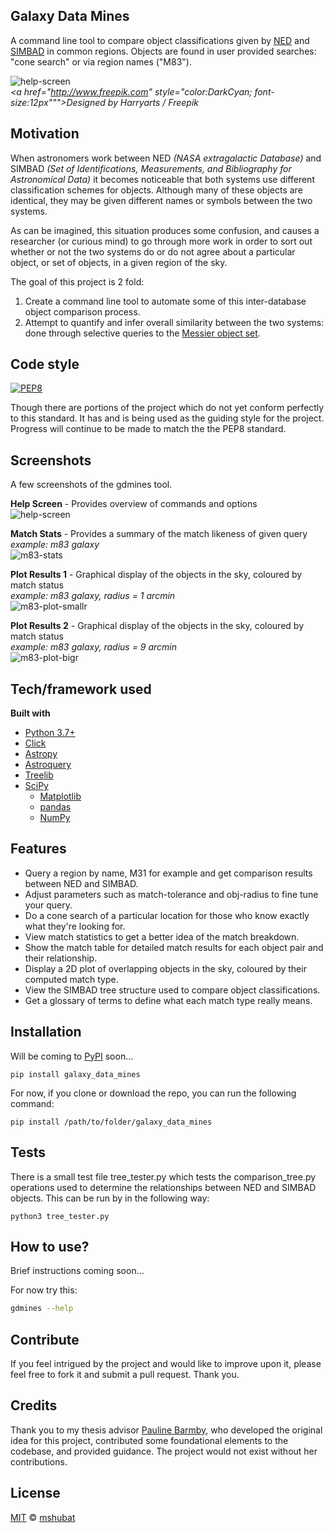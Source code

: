 ## Galaxy Data Mines

A command line tool to compare object classifications given by [NED](https://ned.ipac.caltech.edu) and [SIMBAD](http://simbad.u-strasbg.fr/simbad/) in common regions. Objects are found in user provided searches: "cone search" or via region names ("M83").

![help-screen](/docs/screenshots/gdm-banner.png)  
*<a href="http://www.freepik.com" style="color:DarkCyan; font-size:12px""">Designed by Harryarts / Freepik</a>*

## Motivation
When astronomers work between NED *(NASA extragalactic Database)* and SIMBAD *(Set of Identifications, Measurements, and Bibliography for Astronomical Data)* it becomes noticeable that both systems use different classification schemes for objects. Although many of these objects are identical, they may be given different names or symbols between the two systems.

As can be imagined, this situation produces some confusion, and causes a researcher (or curious mind) to go through more work in order to sort out whether or not the two systems do or do not agree about a particular object, or set of objects, in a given region of the sky.

The goal of this project is 2 fold:
1. Create a command line tool to automate some of this inter-database object comparison process.
2. Attempt to quantify and infer overall similarity between the two systems: done through selective queries to the [Messier object set](https://en.wikipedia.org/wiki/Messier_object).

## Code style
[![PEP8](https://img.shields.io/badge/code%20style-pep8-orange.svg)](https://www.python.org/dev/peps/pep-0008/)  

Though there are portions of the project which do not yet conform perfectly to this standard. It has and is being used as the guiding style for the project. Progress will continue to be made to match the the PEP8 standard.

## Screenshots
A few screenshots of the gdmines tool.

**Help Screen** - Provides overview of commands and options  
![help-screen](/docs/screenshots/help-screen.png)

**Match Stats** - Provides a summary of the match likeness of given query  
*example: m83 galaxy*  
![m83-stats](/docs/screenshots/m83-stats.png)

**Plot Results 1** - Graphical display of the objects in the sky, coloured by match status  
*example: m83 galaxy, radius = 1 arcmin*  
![m83-plot-smallr](/docs/screenshots/m83-plot-smallr.png)

**Plot Results 2** - Graphical display of the objects in the sky, coloured by match status  
*example: m83 galaxy, radius = 9 arcmin*  
![m83-plot-bigr](/docs/screenshots/m83-plot-bigr.png)

## Tech/framework used
<b>Built with</b>
- [Python 3.7+](https://www.python.org/)
- [Click](https://palletsprojects.com/p/click/)
- [Astropy](http://www.astropy.org/index.html)
- [Astroquery](https://astroquery.readthedocs.io/en/latest/#)
- [Treelib](https://treelib.readthedocs.io/en/latest/)
- [SciPy](https://www.scipy.org)
   - [Matplotlib](https://matplotlib.org/)
   - [pandas](https://pandas.pydata.org)
   - [NumPy](https://www.numpy.org/)

## Features
* Query a region by name, M31 for example and get comparison results between NED and SIMBAD.
* Adjust parameters such as match-tolerance and obj-radius to fine tune your query.
* Do a cone search of a particular location for those who know exactly what they're looking for.
* View match statistics to get a better idea of the match breakdown.
* Show the match table for detailed match results for each object pair and their relationship.
* Display a 2D plot of overlapping objects in the sky, coloured by their computed match type.
* View the SIMBAD tree structure used to compare object classifications.
* Get a glossary of terms to define what each match type really means.

## Installation
Will be coming to [PyPI](https://pypi.org) soon...

```
pip install galaxy_data_mines
```

For now, if you clone or download the repo, you can run the following command:

```
pip install /path/to/folder/galaxy_data_mines
```

## Tests
There is a small test file tree_tester.py which tests the comparison_tree.py operations used to determine the relationships between NED and SIMBAD objects. This can be run by in the following way:
```
python3 tree_tester.py
```

## How to use?
Brief instructions coming soon...

For now try this:
```bash
gdmines --help
```

## Contribute

If you feel intrigued by the project and would like to improve upon it, please feel free to fork it and submit a pull request. Thank you.

## Credits
Thank you to my thesis advisor [Pauline Barmby](https://github.com/PBarmby), who developed the original idea for this project, contributed some foundational elements to the codebase, and provided guidance. The project would not exist without her contributions.

## License
[MIT](LICENSE) © [mshubat](https://github.com/mshubat)

